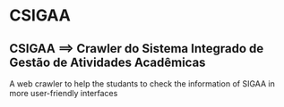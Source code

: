 # CSIGAA

## CSIGAA ==> Crawler do Sistema Integrado de Gestão de Atividades Acadêmicas
A web crawler to help the studants to check the information of SIGAA in more user-friendly interfaces


